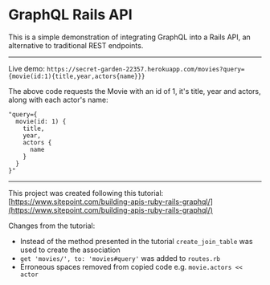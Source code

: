 # GraphQL Rails API

This is a simple demonstration of integrating GraphQL into a Rails API, an alternative to traditional REST endpoints.

---

Live demo: `https://secret-garden-22357.herokuapp.com/movies?query={movie(id:1){title,year,actors{name}}}`

The above code requests the Movie with an id of 1, it's title, year and actors, along with each actor's name:

```
"query={
  movie(id: 1) {
    title,
    year,
    actors {
      name
    }
  }
}"
```

---

This project was created following this tutorial: [https://www.sitepoint.com/building-apis-ruby-rails-graphql/](https://www.sitepoint.com/building-apis-ruby-rails-graphql/)

Changes from the tutorial:

* Instead of the method presented in the tutorial `create_join_table` was used to create the association
* `get 'movies/', to: 'movies#query'` was added to `routes.rb`
* Erroneous spaces removed from copied code e.g. `movie.actors << actor`
